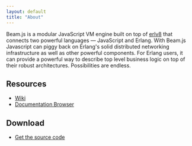 ```yaml
---
layout: default
title: "About"
---
```


Beam.js is a modular JavaScript VM engine built on top of [erlv8](https://github.com/beamjs/erlv8/wiki) that connects two powerful languages — JavaScript and Erlang. With Beam.js Javascript can piggy back on Erlang's solid distributed networking infrastructure as well as other powerful components. For Erlang users, it can provide a powerful way to describe top level business logic on top
of their robust architectures. Possibilities are endless.

Resources
---------

* [Wiki](https://github.com/beamjs/beamjs/wiki)
* [Documentation Browser](http://doc.beamjs.org)

Download
--------

* [Get the source code](https://github.com/beamjs/beamjs)